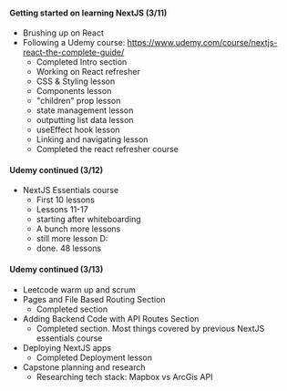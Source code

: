 #### Getting started on learning NextJS (3/11)
* Brushing up on React
* Following a Udemy course: https://www.udemy.com/course/nextjs-react-the-complete-guide/
    * Completed Intro section
    * Working on React refresher
    * CSS & Styling lesson
    * Components lesson
    * "children" prop lesson
    * state management lesson
    * outputting list data lesson
    * useEffect hook lesson
    * Linking and navigating lesson 
    * Completed the react refresher course
#### Udemy continued (3/12)
* NextJS Essentials course
    * First 10 lessons
    * Lessons 11-17
    * starting after whiteboarding 
    * A bunch more lessons
    * still more lesson D:
    * done. 48 lessons
#### Udemy continued (3/13)
* Leetcode warm up and scrum
* Pages and File Based Routing Section
    * Completed section
* Adding Backend Code with API Routes Section
    * Completed section. Most things covered by previous NextJS essentials course
* Deploying NextJS apps
    * Completed Deployment lesson
* Capstone planning and research
    * Researching tech stack: Mapbox vs ArcGis API
    

    

